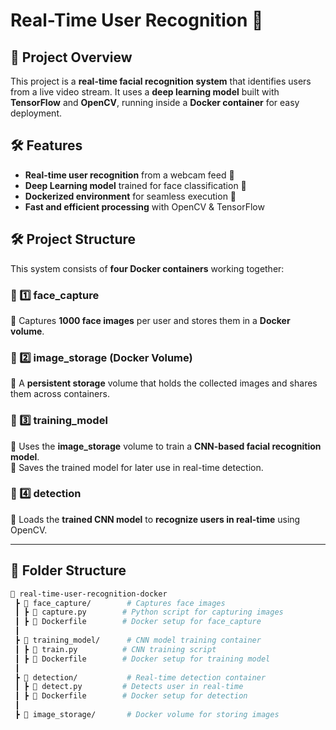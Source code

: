 # Real-Time User Recognition 🎥  

## 📌 Project Overview  
This project is a **real-time facial recognition system** that identifies users from a live video stream. It uses a **deep learning model** built with **TensorFlow** and **OpenCV**, running inside a **Docker container** for easy deployment.  

## 🛠️ Features  
- **Real-time user recognition** from a webcam feed 🎥  
- **Deep Learning model** trained for face classification 🤖  
- **Dockerized environment** for seamless execution 🐳  
- **Fast and efficient processing** with OpenCV & TensorFlow 

## 🛠️ Project Structure  

This system consists of **four Docker containers** working together:  

### 📌 1️⃣ **face_capture**  
🔹 Captures **1000 face images** per user and stores them in a **Docker volume**.  

### 📌 2️⃣ **image_storage** (Docker Volume)  
🔹 A **persistent storage** volume that holds the collected images and shares them across containers.  

### 📌 3️⃣ **training_model**  
🔹 Uses the **image_storage** volume to train a **CNN-based facial recognition model**.  
🔹 Saves the trained model for later use in real-time detection.  

### 📌 4️⃣ **detection**  
🔹 Loads the **trained CNN model** to **recognize users in real-time** using OpenCV.  

---

## 📂 Folder Structure  

```bash
📁 real-time-user-recognition-docker
 ┣ 📂 face_capture/        # Captures face images
 ┃ ┣ 📜 capture.py        # Python script for capturing images
 ┃ ┣ 📜 Dockerfile        # Docker setup for face_capture
 ┃ 
 ┣ 📂 training_model/      # CNN model training container
 ┃ ┣ 📜 train.py          # CNN training script
 ┃ ┣ 📜 Dockerfile        # Docker setup for training model
 ┃ 
 ┣ 📂 detection/           # Real-time detection container
 ┃ ┣ 📜 detect.py         # Detects user in real-time
 ┃ ┣ 📜 Dockerfile        # Docker setup for detection
 ┃ 
 ┣ 📂 image_storage/       # Docker volume for storing images
```

